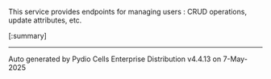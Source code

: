 






This service provides endpoints for managing users : CRUD operations, update attributes, etc.

[:summary]

---
Auto generated by Pydio Cells Enterprise Distribution v4.4.13 on 7-May-2025

